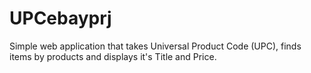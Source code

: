 # UPCebayprj
Simple web application that takes Universal Product Code (UPC), finds items by products and displays it's Title and Price.
